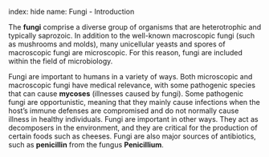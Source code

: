 index: hide
name: Fungi - Introduction

The  **fungi** comprise a diverse group of organisms that are heterotrophic and typically saprozoic. In addition to the well-known macroscopic fungi (such as mushrooms and molds), many unicellular yeasts and spores of macroscopic fungi are microscopic. For this reason, fungi are included within the field of microbiology.

Fungi are important to humans in a variety of ways. Both microscopic and macroscopic fungi have medical relevance, with some pathogenic species that can cause  **mycoses** (illnesses caused by fungi). Some pathogenic fungi are opportunistic, meaning that they mainly cause infections when the host’s immune defenses are compromised and do not normally cause illness in healthy individuals. Fungi are important in other ways. They act as decomposers in the environment, and they are critical for the production of certain foods such as cheeses. Fungi are also major sources of antibiotics, such as  **penicillin** from the fungus  **Penicillium**.
